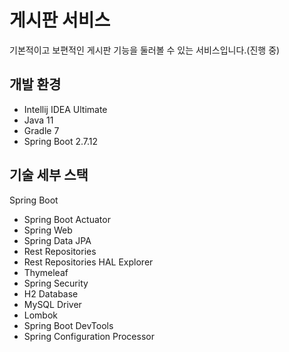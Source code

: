 # 게시판 서비스
기본적이고 보편적인 게시판 기능을 둘러볼 수 있는 서비스입니다.(진행 중)

## 개발 환경

* Intellij IDEA Ultimate
* Java 11
* Gradle 7
* Spring Boot 2.7.12

## 기술 세부 스택

Spring Boot

* Spring Boot Actuator
* Spring Web
* Spring Data JPA
* Rest Repositories
* Rest Repositories HAL Explorer
* Thymeleaf
* Spring Security
* H2 Database
* MySQL Driver
* Lombok
* Spring Boot DevTools
* Spring Configuration Processor
